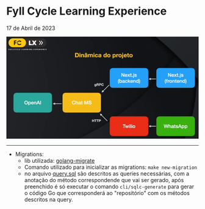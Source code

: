 # Fyll Cycle Learning Experience

17 de Abril de 2023

![img](./screenshots/diagrama.png)

------

- Migrations:
  - lib utilizada: [golang-migrate](https://github.com/golang-migrate/migrate)
  - Comando utilizado para inicializar as migrations:
  `make new-migration`
  - no arquivo [query.sql](chatservice/sql/queries/query.sql) são descritos as queries necessárias, com a anotação do método correspondende que vai ser gerado, após preenchido é só executar o comando `cli/sqlc-generate` para gerar o código Go que corresponderá ao "repositório" com os métodos descritos na query.
